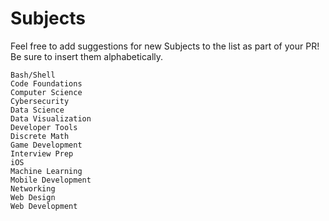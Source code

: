 # Subjects

Feel free to add suggestions for new Subjects to the list as part of your PR! Be sure to insert them alphabetically.

```
Bash/Shell
Code Foundations
Computer Science
Cybersecurity
Data Science
Data Visualization
Developer Tools
Discrete Math
Game Development
Interview Prep
iOS
Machine Learning
Mobile Development
Networking
Web Design
Web Development
```
